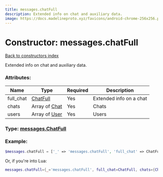 ```yaml
---
title: messages.chatFull
description: Extended info on chat and auxiliary data.
image: https://docs.madelineproto.xyz/favicons/android-chrome-256x256.png
---
```

# Constructor: messages.chatFull  
[Back to constructors index](index.md)



Extended info on chat and auxiliary data.

### Attributes:

| Name     |    Type       | Required | Description |
|----------|---------------|----------|-------------|
|full\_chat|[ChatFull](../types/ChatFull.md) | Yes|Extended info on a chat|
|chats|Array of [Chat](../types/Chat.md) | Yes|Chats|
|users|Array of [User](../types/User.md) | Yes|Users|



### Type: [messages.ChatFull](../types/messages.ChatFull.md)


### Example:

```php
$messages.chatFull = ['_' => 'messages.chatFull', 'full_chat' => ChatFull, 'chats' => [Chat, Chat], 'users' => [User, User]];
```  


Or, if you're into Lua:

```lua
messages.chatFull={_='messages.chatFull', full_chat=ChatFull, chats={Chat}, users={User}}

```


